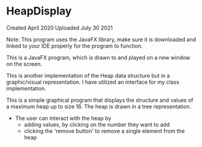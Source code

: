 # HeapDisplay

Created April 2020
Uploaded July 30 2021

Note: This program uses the JavaFX library, make sure it is downloaded and linked to your IDE properly for the program to function. 

This is a JavaFX program, which is drawn to and played on a new window on the screen.

This is another implementation of the Heap data structure but in a graphic/visual representation. I have utilized an interface for my class implementation. 

This is a simple graphical program that displays the structure and values of a maximum heap up to size 16. The heap is drawn in a tree representation.
  - The user can interact with the heap by 
    -  adding values, by clicking on the number they want to add
    -  clicking the 'remove button' to remove a single element from the heap


